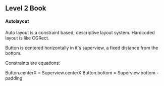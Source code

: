 ## Level 2 Book

#### Autolayout

Auto layout is a constraint based, descriptive layout system.  Hardcoded layout is like CGRect.

Button is centered horizontally in it's superview, a fixed distance from the bottom.

Constraints are equations:

Button.centerX = Superview.centerX
Button.bottom = Superview.bottom - padding

